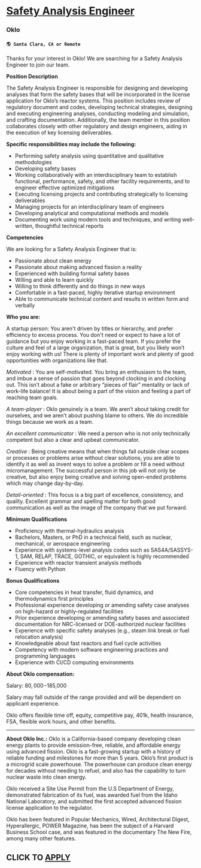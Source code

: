 # [Safety Analysis Engineer](https://www.remotewlb.com/apply/safety-analysis-engineer)  
### Oklo  
#### `🌎 Santa Clara, CA or Remote`  

Thanks for your interest in Oklo! We are searching for a Safety Analysis Engineer to join our team.

**Position Description**

The Safety Analysis Engineer is responsible for designing and developing analyses that form the safety bases that will be incorporated in the license application for Oklo’s reactor systems. This position includes review of regulatory document and codes, developing technical strategies, designing and executing engineering analyses, conducting modeling and simulation, and crafting documentation. Additionally, the team member in this position collaborates closely with other regulatory and design engineers, aiding in the execution of key licensing deliverables.

**Specific responsibilities may include the following:**

  * Performing safety analysis using quantitative and qualitative methodologies
  * Developing safety bases
  * Working collaboratively with an interdisciplinary team to establish functional, performance, safety, and other facility requirements, and to engineer effective optimized mitigations
  * Executing licensing projects and contributing strategically to licensing deliverables
  * Managing projects for an interdisciplinary team of engineers
  * Developing analytical and computational methods and models
  * Documenting work using modern tools and techniques, and writing well-written, thoughtful technical reports

**Competencies**

We are looking for a Safety Analysis Engineer that is:

  * Passionate about clean energy
  * Passionate about making advanced fission a reality
  * Experienced with building formal safety bases
  * Willing and able to learn quickly
  * Willing to think differently and do things in new ways 
  * Comfortable in a fast-paced, highly iterative startup environment
  * Able to communicate technical content and results in written form and verbally

**Who you are:**

A startup person: You aren't driven by titles or hierarchy, and prefer efficiency to excess process. You don't need or expect to have a lot of guidance but you enjoy working in a fast-paced team. If you prefer the culture and feel of a large organization, that is great, but you likely won’t enjoy working with us! There is plenty of important work and plenty of good opportunities with organizations like that.

_Motivated_ : You are self-motivated. You bring an enthusiasm to the team, and imbue a sense of passion that goes beyond clocking in and clocking out. This isn’t about a fake or arbitrary “pieces of flair” mentality or lack of work-life balance! It is about being a part of the vision and feeling a part of reaching team goals.

_A team-player_ : Oklo genuinely is a team. We aren’t about taking credit for ourselves, and we aren’t about pushing blame to others. We do incredible things because we work as a team.

_An excellent communicator_ : We need a person who is not only technically competent but also a clear and upbeat communicator.

_Creative_ : Being creative means that when things fall outside clear scopes or processes or problems arise without clear solutions, you are able to identify it as well as invent ways to solve a problem or fill a need without micromanagement. The successful person in this job will not only be creative, but also enjoy being creative and solving open-ended problems which may change day-by-day.

_Detail-oriented_ : This focus is a big part of excellence, consistency, and quality. Excellent grammar and spelling matter for both good communication as well as the image of the company that we put forward.

**Minimum Qualifications**

  * Proficiency with thermal-hydraulics analysis
  * Bachelors, Masters, or PhD in a technical field, such as nuclear, mechanical, or aerospace engineering
  * Experience with systems-level analysis codes such as SAS4A/SASSYS-1, SAM, RELAP, TRACE, GOTHIC, or equivalent is highly recommended
  * Experience with reactor transient analysis methods
  * Fluency with Python

**Bonus Qualifications**

  * Core competencies in heat transfer, fluid dynamics, and thermodynamics first principles
  * Professional experience developing or amending safety case analyses on high-hazard or highly-regulated facilities
  * Prior experience developing or amending safety bases and associated documentation for NRC-licensed or DOE-authorized nuclear facilities
  * Experience with specific safety analyses (e.g., steam link break or fuel relocation analysis)
  * Knowledgeable about fast reactors and fuel cycle activities
  * Competency with modern software engineering practices and programming languages
  * Experience with CI/CD computing environments

**About Oklo compensation:**

Salary: $80,000-$185,000

Salary may fall outside of the range provided and will be dependent on applicant experience.

Oklo offers flexible time off, equity, competitive pay, 401k, health insurance, FSA, flexible work hours, and other benefits.

* * *

**About Oklo Inc.:** Oklo is a California-based company developing clean energy plants to provide emission-free, reliable, and affordable energy using advanced fission. Oklo is a fast-growing startup with a history of reliable funding and milestones for more than 5 years. Oklo’s first product is a microgrid scale powerhouse. The powerhouse can produce clean energy for decades without needing to refuel, and also has the capability to turn nuclear waste into clean energy.

Oklo received a Site Use Permit from the U.S Department of Energy, demonstrated fabrication of its fuel, was awarded fuel from the Idaho National Laboratory, and submitted the first accepted advanced fission license application to the regulator.

Oklo has been featured in Popular Mechanics, Wired, Architectural Digest, Hyperallergic, POWER Magazine, has been the subject of a Harvard Business School case, and was featured in the documentary The New Fire, among many other features.

  
## CLICK TO [APPLY](https://www.remotewlb.com/apply/safety-analysis-engineer)

